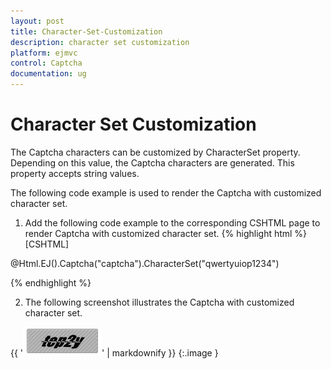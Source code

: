 ```yaml
---
layout: post
title: Character-Set-Customization
description: character set customization
platform: ejmvc
control: Captcha
documentation: ug
---
```


# Character Set Customization

The Captcha characters can be customized by CharacterSet property. Depending on this value, the Captcha characters are generated. This property accepts string values.

The following code example is used to render the Captcha with customized character set.

1. Add the following code example to the corresponding CSHTML page to render Captcha with customized character set.
{% highlight html %}
[CSHTML]

@Html.EJ().Captcha("captcha").CharacterSet("qwertyuiop1234") 

{% endhighlight %}

2. The following screenshot illustrates the Captcha with customized character set. 

{{ '![](Character-Set-Customization_images/Character-Set-Customization_img1.png)' | markdownify }}
{:.image }


